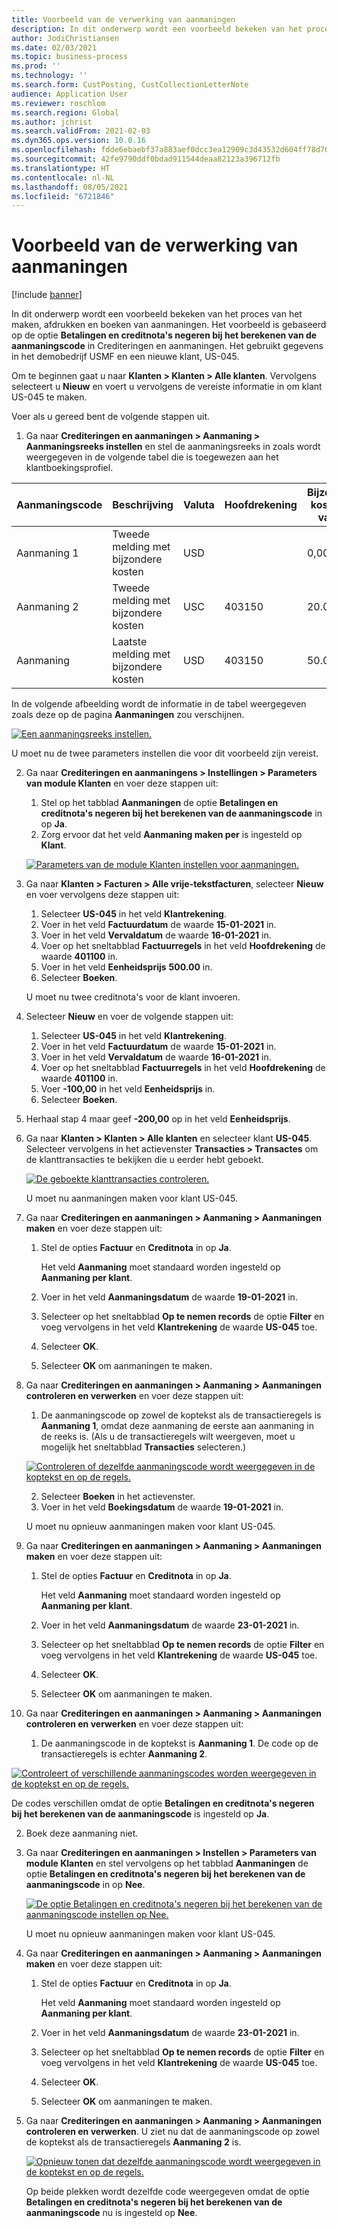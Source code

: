 ```yaml
---
title: Voorbeeld van de verwerking van aanmaningen
description: In dit onderwerp wordt een voorbeeld bekeken van het proces van het maken, afdrukken en boeken van aanmaningen.
author: JodiChristiansen
ms.date: 02/03/2021
ms.topic: business-process
ms.prod: ''
ms.technology: ''
ms.search.form: CustPosting, CustCollectionLetterNote
audience: Application User
ms.reviewer: roschlom
ms.search.region: Global
ms.author: jchrist
ms.search.validFrom: 2021-02-03
ms.dyn365.ops.version: 10.0.16
ms.openlocfilehash: fdde6ebaebf37a883aef0dcc3ea12909c3d43532d604ff78d708d737b26bc57e
ms.sourcegitcommit: 42fe9790ddf0bdad911544deaa82123a396712fb
ms.translationtype: HT
ms.contentlocale: nl-NL
ms.lasthandoff: 08/05/2021
ms.locfileid: "6721846"
---
```

# <a name="process-collection-letters-example"></a>Voorbeeld van de verwerking van aanmaningen

[!include [banner](../../includes/banner.md)]

In dit onderwerp wordt een voorbeeld bekeken van het proces van het maken, afdrukken en boeken van aanmaningen. Het voorbeeld is gebaseerd op de optie **Betalingen en creditnota's negeren bij het berekenen van de aanmaningscode** in Crediteringen en aanmaningen. Het gebruikt gegevens in het demobedrijf USMF en een nieuwe klant, US-045.

Om te beginnen gaat u naar **Klanten \> Klanten \> Alle klanten**. Vervolgens selecteert u **Nieuw** en voert u vervolgens de vereiste informatie in om klant US-045 te maken.

Voer als u gereed bent de volgende stappen uit.

1. Ga naar **Crediteringen en aanmaningen \> Aanmaning \> Aanmaningsreeks instellen** en stel de aanmaningsreeks in zoals wordt weergegeven in de volgende tabel die is toegewezen aan het klantboekingsprofiel.

|     Aanmaningscode      |     Beschrijving                           |     Valuta      |     Hoofdrekening        |     Bijzondere kosten in valuta     |     Minimum achterstallig saldo        |     Dagen blokkeren      |
|---------------------------------  |---------------------------------------    |-----------------  |-----------------------    |-------------------------- |-----------------------    |---------------------  |
|     Aanmaning 1         |     Tweede melding met bijzondere kosten        |     USD           |                           |     0,00                  |     0,00                  |     2                 |
|     Aanmaning 2         |     Tweede melding met bijzondere kosten        |     USC           |     403150                |     20.00                 |     10.00                 |     3                 |
|     Aanmaning                    |     Laatste melding met bijzondere kosten         |     USD           |     403150                |     50.00                 |     100.00                |     15                |

In de volgende afbeelding wordt de informatie in de tabel weergegeven zoals deze op de pagina **Aanmaningen** zou verschijnen. 

[![Een aanmaningsreeks instellen.](./media/Ignore-payments-creditmemos-1.PNG)](./media/Ignore-payments-creditmemos-1.PNG)

 U moet nu de twee parameters instellen die voor dit voorbeeld zijn vereist.

2. Ga naar **Crediteringen en aanmaningens \> Instellingen \> Parameters van module Klanten** en voer deze stappen uit:

    1. Stel op het tabblad **Aanmaningen** de optie **Betalingen en creditnota's negeren bij het berekenen van de aanmaningscode** in op **Ja**.
    2. Zorg ervoor dat het veld **Aanmaning maken per** is ingesteld op **Klant**.

    [![Parameters van de module Klanten instellen voor aanmaningen.](./media/Ignore-payments-creditmemos-2.PNG)](./media/Ignore-payments-creditmemos-2.PNG)

3. Ga naar **Klanten \> Facturen \> Alle vrije-tekstfacturen**, selecteer **Nieuw** en voer vervolgens deze stappen uit:

    1. Selecteer **US-045** in het veld **Klantrekening**.
    2. Voer in het veld **Factuurdatum** de waarde **15-01-2021** in.
    3. Voer in het veld **Vervaldatum** de waarde **16-01-2021** in.
    4. Voer op het sneltabblad **Factuurregels** in het veld **Hoofdrekening** de waarde **401100** in.
    5. Voer in het veld **Eenheidsprijs** **500.00** in.
    6. Selecteer **Boeken**.

    U moet nu twee creditnota's voor de klant invoeren.

4. Selecteer **Nieuw** en voer de volgende stappen uit:

    1. Selecteer **US-045** in het veld **Klantrekening**.
    2. Voer in het veld **Factuurdatum** de waarde **15-01-2021** in.
    3. Voer in het veld **Vervaldatum** de waarde **16-01-2021** in.
    4. Voer op het sneltabblad **Factuurregels** in het veld **Hoofdrekening** de waarde **401100** in.
    5. Voer **-100,00** in het veld **Eenheidsprijs** in.
    6. Selecteer **Boeken**.

5. Herhaal stap 4 maar geef **-200,00** op in het veld **Eenheidsprijs**.
6. Ga naar **Klanten \> Klanten \> Alle klanten** en selecteer klant **US-045**. Selecteer vervolgens in het actievenster **Transacties \> Transactes** om de klanttransacties te bekijken die u eerder hebt geboekt.

    [![De geboekte klanttransacties controleren.](./media/Ignore-payments-creditmemos-3.PNG)](./media/Ignore-payments-creditmemos-3.PNG)

    U moet nu aanmaningen maken voor klant US-045.

7. Ga naar **Crediteringen en aanmaningen \> Aanmaning \> Aanmaningen maken** en voer deze stappen uit:

    1. Stel de opties **Factuur** en **Creditnota** in op **Ja**.

        Het veld **Aanmaning** moet standaard worden ingesteld op **Aanmaning per klant**.

    2. Voer in het veld **Aanmaningsdatum** de waarde **19-01-2021** in.
    3. Selecteer op het sneltabblad **Op te nemen records** de optie **Filter** en voeg vervolgens in het veld **Klantrekening** de waarde **US-045** toe.
    4. Selecteer **OK**.
    5. Selecteer **OK** om aanmaningen te maken.

8. Ga naar **Crediteringen en aanmaningen \> Aanmaning \> Aanmaningen controleren en verwerken** en voer deze stappen uit:

    1. De aanmaningscode op zowel de koptekst als de transactieregels is **Aanmaning 1**, omdat deze aanmaning de eerste aan aanmaning in de reeks is. (Als u de transactieregels wilt weergeven, moet u mogelijk het sneltabblad **Transacties** selecteren.)

   [![Controleren of dezelfde aanmaningscode wordt weergegeven in de koptekst en op de regels.](./media/Ignore-payments-creditmemos-4.PNG)](./media/Ignore-payments-creditmemos-4.PNG)

    2. Selecteer **Boeken** in het actievenster.
    3. Voer in het veld **Boekingsdatum** de waarde **19-01-2021** in.

    U moet nu opnieuw aanmaningen maken voor klant US-045.

9. Ga naar **Crediteringen en aanmaningen \> Aanmaning \> Aanmaningen maken** en voer deze stappen uit:

    1. Stel de opties **Factuur** en **Creditnota** in op **Ja**.

        Het veld **Aanmaning** moet standaard worden ingesteld op **Aanmaning per klant**.

    2. Voer in het veld **Aanmaningsdatum** de waarde **23-01-2021** in.
    3. Selecteer op het sneltabblad **Op te nemen records** de optie **Filter** en voeg vervolgens in het veld **Klantrekening** de waarde **US-045** toe.
    4. Selecteer **OK**.
    5. Selecteer **OK** om aanmaningen te maken.

10. Ga naar **Crediteringen en aanmaningen \> Aanmaning \> Aanmaningen controleren en verwerken** en voer deze stappen uit:

    1. De aanmaningscode in de koptekst is **Aanmaning 1**. De code op de transactieregels is echter **Aanmaning 2**.

   [![Controleert of verschillende aanmaningscodes worden weergegeven in de koptekst en op de regels.](./media/Ignore-payments-creditmemos-5.PNG)](./media/Ignore-payments-creditmemos-5.PNG)

  De codes verschillen omdat de optie **Betalingen en creditnota's negeren bij het berekenen van de aanmaningscode** is ingesteld op **Ja**.

  2. Boek deze aanmaning niet.

11. Ga naar **Crediteringen en aanmaningen \> Instellen \> Parameters van module Klanten** en stel vervolgens op het tabblad **Aanmaningen** de optie **Betalingen en creditnota's negeren bij het berekenen van de aanmaningscode** in op **Nee**.

    [![De optie Betalingen en creditnota's negeren bij het berekenen van de aanmaningscode instellen op Nee.](./media/Ignore-payments-creditmemos-6.PNG)](./media/Ignore-payments-creditmemos-6.PNG)

    U moet nu opnieuw aanmaningen maken voor klant US-045.

12. Ga naar **Crediteringen en aanmaningen \> Aanmaning \> Aanmaningen maken** en voer deze stappen uit:

    1. Stel de opties **Factuur** en **Creditnota** in op **Ja**.

        Het veld **Aanmaning** moet standaard worden ingesteld op **Aanmaning per klant**.

    2. Voer in het veld **Aanmaningsdatum** de waarde **23-01-2021** in.
    3. Selecteer op het sneltabblad **Op te nemen records** de optie **Filter** en voeg vervolgens in het veld **Klantrekening** de waarde **US-045** toe.
    4. Selecteer **OK**.
    5. Selecteer **OK** om aanmaningen te maken.

13. Ga naar **Crediteringen en aanmaningen \> Aanmaning \> Aanmaningen controleren en verwerken**. U ziet nu dat de aanmaningscode op zowel de koptekst als de transactieregels **Aanmaning 2** is.

    [![Opnieuw tonen dat dezelfde aanmaningscode wordt weergegeven in de koptekst en op de regels.](./media/Ignore-payments-creditmemos-7.PNG)](./media/Ignore-payments-creditmemos-7.PNG)

    Op beide plekken wordt dezelfde code weergegeven omdat de optie **Betalingen en creditnota's negeren bij het berekenen van de aanmaningscode** nu is ingesteld op **Nee**.
